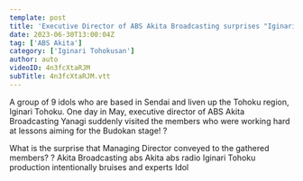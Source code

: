 ```yaml
---
template: post
title: 'Executive Director of ABS Akita Broadcasting surprises "Iginari Tohokusan"!'
date: 2023-06-30T13:00:04Z
tag: ['ABS Akita']
category: ['Iginari Tohokusan']
author: auto 
videoID: 4n3fcXtaRJM
subTitle: 4n3fcXtaRJM.vtt
---
```

A group of 9 idols who are based in Sendai and liven up the Tohoku region, Iginari Tohoku. One day in May, executive director of ABS Akita Broadcasting Yanagi suddenly visited the members who were working hard at lessons aiming for the Budokan stage! ?

What is the surprise that Managing Director conveyed to the gathered members? ? Akita Broadcasting abs Akita abs radio Iginari Tohoku production intentionally bruises and experts Idol